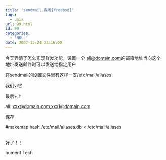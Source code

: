 ```yaml
---
title: 'sendmail.群发[freebsd]'
tags:
  - unix
url: 99.html
id: 99
categories:
  - 'NULL'
date: 2007-12-24 23:16:00
---
```


  
今天弄清了怎么实现群发功能，设置一个 [all@domain.com](mailto:all@domain.com)的邮箱地址当向这个地址发送邮件时可以发送给指定用户

在sendmail的设置文件里有这样一支/etc/mail/aliases

我们vi它

最后+上

all: [xxx@domain.com,xxx1@domain.com](mailto:xxx@domain.com,xxx1@domain.com)

保存

#makemap hash /etc/mail/aliases.db < /etc/mail/aliases  
 

好了！！

humen1 Tech
